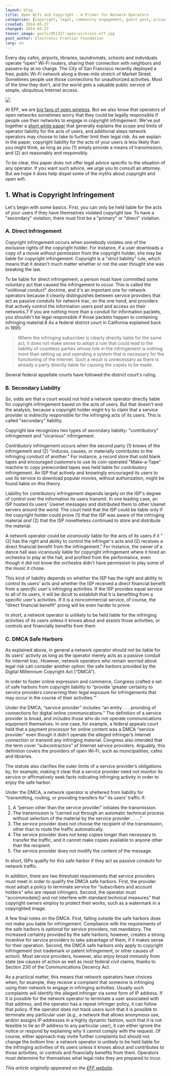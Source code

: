 ```yaml
---
layout: blog
title: Open Wifi and Copyright - A Primer for Network Operators
categories: [copyright, legal, community engagement, guest post, privacy]
created: 2014-05-27
changed: 2014-05-27
teaser_image: posts/051327-open-wireless-eff.jpg
post_author: Electronic Frontier Foundation
lang: en
---
```

Every day cafes, airports, libraries, laundromats, schools and individuals operate “open” Wi-Fi routers, sharing their connection with neighbors and passers-by at no charge. The City of San Francisco recently deployed a free, public Wi-Fi network along a three-mile stretch of Market Street. Sometimes people use those connections for unauthorized activities. Most of the time they don’t, and the world gets a valuable public service of simple, ubiquitous Internet access.<!--more-->

<img src="/files/posts/051327-open-wireless-eff.jpg" />

At EFF, we are <a href="https://openwireless.org/">big fans of open wireless</a>. But we also know that operators of open networks sometimes worry that they could be legally responsible if people use their networks to engage in copyright infringement. We've put together a <a href="https://www.eff.org/files/2014/05/23/copyright.wifi_.primer.pdf">short white paper</a> that generally explains the scope and limits of operator liability for the acts of users, and additional steps network operators may choose to take to further limit their legal risk. As we explain in the paper, copyright liability for the acts of your users is less likely than you might think, as long as you (1) simply provide a means of transmission; and (2) act reasonably and responsibly.

To be clear, this paper does not offer legal advice specific to the situation of any operator.  If you want such advice, we urge you to consult an attorney. But we hope it does help dispel some of the myths about copyright and open wifi. 

## 1. What is Copyright Infringement ##

Let's begin with some basics. First, you can only be held liable for the acts of your users if they have themselves violated copyright law. To have a "secondary" violation, there must first be a "primary" or "direct" violation.

### A. Direct Infringement ###

Copyright infringement occurs when somebody violates one of the exclusive rights of the copyright holder. For instance, if a user downloads a copy of a movie without permission from the copyright holder, she may be liable for copyright infringement. Copyright is a "strict liability" rule, which means that it doesn't much matter whether or not the user *thought* she was breaking the law.

To be liable for direct infringement, a person must have committed some voluntary act that caused the infringement to occur. This is called the "volitional conduct" doctrine, and it's an important one for network operators because it cleanly distinguishes between service providers that act as passive *conduits* for network trac, on the one hand, and providers that actively control the information users post and access on their networks.7 If you are nothing more than a conduit for information packets, you shouldn't be legal responsible if those packets happen to containing infringing material.8 As a federal district court in California explained back in 1995: 

> Where the infringing subscriber is clearly directly liable for the same act, it does not make sense to adopt a rule that could lead to the liability of countless parties whose role in the infringement is nothing more than setting up and operating a system that is necessary for the functioning of the Internet. Such a result is unnecessary as there is already a party directly liable for causing the copies to be made.

Several federal appellate courts have followed the district court's ruling.

### B. Secondary Liability ###

So, odds are that a court would not hold a network operator directly liable for copyright infringement based on the acts of users. But that doesn't end the analysis, because a copyright holder might try to claim that a service provider is indirectly responsible for the infringing acts of its users. This is called "secondary" liability.

Copyright law recognizes two types of secondary liability: "contributory" infringement and "vicarious" infringement.

*Contributory* infringement occurs when the second party (1) knows of the infringement and (2) "induces, causes, or materially contributes to the infringing conduct of another." For instance, a record store that sold blank tapes and encouraged customers to use its coin-operated "Make-a-Tape" machine to copy prerecorded tapes was held liable for contributory infringement. An ISP that actively and knowingly encouraged its users to use its service to download popular movies, without authorization, might be found liable on this theory.

Liability for contributory infringement depends largely on the ISP's degree of control over the information its users transmit. In one leading case, an ISP hosted its users' Usenet messages and distributed them to other Usenet servers around the world. The court held that the ISP could be liable only if the copyright holder could prove (1) that the ISP was aware of the infringing material *and* (2) that the ISP nonetheless continued to store and distribute the material.

A network operator could be *vicariously* liable for the acts of its users if it "(2) has the right and ability to control the infringer's acts and (2) receives a direct financial benefit from the infringement." For instance, the owner of a dance hall was vicariously liable for copyright infringement where it hired an orchestra to play at the hall, and profited from the performance, even though it did not know the orchestra didn't have permission to play some of the music it chose.

This kind of liability depends on whether the ISP has the right and ability to control its users' acts and whether the ISP received a direct financial benefit from a *specific* user's infringing activities. If the ISP provides equal service to all of its users, it will be dicult to establish that it is benefiting from a specific user's activities. If it is a noncommercial service, of course, the "direct financial benefit" prong will be even harder to prove.

In short, a network operator is unlikely to be held liable for the infringing activities of its users unless it knows about and assists those activities, or controls and financially benefits from them.

### C. DMCA Safe Harbors ###

As explained above, in general a network operator should not be liable for its users' activity as long as the operator merely acts as a passive conduit for Internet trac. However, network operators who remain worried about legal risk can consider another option: the safe harbors provided by the Digital Millennium Copyright Act ("DMCA"). 

In order to foster online expression and commerce, Congress crafted a set of safe harbors from copyright liability to “provide ‘greater certainty to service providers concerning their legal exposure for infringements that may occur in the course of their activities.’”

Under the DMCA, “service provider” includes “an entity . . . providing of connections for digital online communications.” The definition of a service provider is broad, and includes those who do not operate communications equipment themselves. In one case, for example, a federal appeals court held that a payment processor for online content was a DMCA “service provider” even though it didn’t operate the alleged infringer’s Internet connection or transmit any infringing material. Congress also intended that the term cover “subcontractors” of Internet service providers. Arguably, this definition covers the providers of open Wi-Fi, such as municipalities, cafes and libraries.

The statute also clarifies the outer limits of a service provider’s obligations by, for example, making it clear that a service provider need not monitor its service or affirmatively seek facts indicating infringing activity in order to enjoy the safe harbor. 

Under the DMCA, a network operator is sheltered from liability for “transmitting, routing, or providing transfers for” its users’ traffic if:

1. A “person other than the service provider” initiates the transmission.
2. The transmission is “carried out through an automatic technical process without selection of the material by the service provider . . . .”
3. The service provider does not choose the recipient of the transmission, other than to route the traffic automatically.
4. The service provider does not keep copies longer than necessary to transfer the traffic, and it cannot make copies available to anyone other than the recipient.
5. The service provider does not modify the content of the message.

In short, ISPs qualify for this safe harbor if they act as passive *conduits* for network traffic.

In addition, there are two threshold requirements that service providers must meet in order to qualify the DMCA safe harbors. First, the provider must adopt a policy to terminate service for “subscribers and account holders” who are repeat infringers. Second, the operator must "accommodate[] and not interfere with standard technical measures" that copyright owners employ to protect their works, such as a watermark in a copyrighted image.

A few final notes on the DMCA. First, falling outside the safe harbors does not make you liable for infringement. Compliance with the requirements of the safe harbors is *optional* for service providers, not mandatory. The increased certainty provided by the safe harbors, however, creates a strong incentive for service providers to take advantage of them, if it makes sense for their operation. Second, the DMCA safe harbors only apply to copyright infringement (not trademark or patent infringement, or other causes of action). Most service providers, however, also enjoy broad immunity from state law causes of action as well as most federal civil claims, thanks to Section 230 of the Communications Decency Act.

As a practical matter, this means that network operators have choices when, for example, they receive a complaint that someone is infringing using their network to engage in infringing activities. Usually such complaints will identify the alleged infringer via some form of IP address. If it is possible for the network operator to terminate a user associated with that address, and the operator has a repeat infringer policy, it can follow that policy. If the operator does not track users such that it is possible to terminate any particular user (e.g., a network that allows anonymous use, and/or assigns IP addresses in a highly dynamic fashion, such that it is not feasible to tie an IP address to any particular user), it can either ignore the notice or respond by explaining why it cannot comply with the request. Of course, either approach may invite further complaints but should not change the bottom line: a network operator is unlikely to be held liable for the infringing activities of its users unless it knows about and contributes to those activities, or controls and financially benefits from them. Operators must determine for themselves what legal risks they are prepared to incur.

*This article originally appeared on the <a target="_blank" href="https://www.eff.org/files/2014/05/23/copyright.wifi_.primer.pdf">EFF website</a>.*